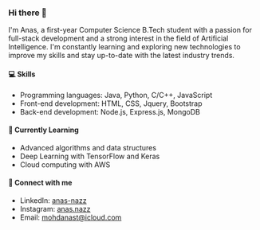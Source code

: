 ### Hi there 👋

I'm Anas, a first-year Computer Science B.Tech student with a passion for full-stack development and a strong interest in the field of Artificial Intelligence. I'm constantly learning and exploring new technologies to improve my skills and stay up-to-date with the latest industry trends.

#### 💻 Skills

- Programming languages: Java, Python, C/C++, JavaScript
- Front-end development: HTML, CSS, Jquery, Bootstrap
- Back-end development: Node.js, Express.js, MongoDB

#### 🌱 Currently Learning

- Advanced algorithms and data structures
- Deep Learning with TensorFlow and Keras
- Cloud computing with AWS

#### 🤝 Connect with me

- LinkedIn: [anas-nazz](https://www.linkedin.com/in/anas-nazz/)
- Instagram: [anas.nazz](https://www.instagram.com/anas.nazz/)
- Email: [mohdanast@icloud.com](mailto:anastnazz@gmail.com)

